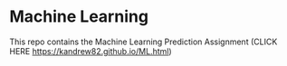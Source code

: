 # Machine Learning

This repo contains the Machine Learning Prediction Assignment (CLICK HERE https://kandrew82.github.io/ML.html)
